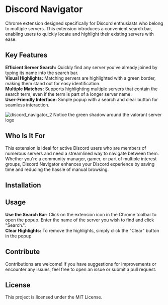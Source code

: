 # Discord Navigator
Chrome extension designed specifically for Discord enthusiasts who belong to multiple servers. This extension introduces a convenient search bar, enabling users to quickly locate and highlight their existing servers with ease.

## Key Features
**Efficient Server Search:** Quickly find any server you've already joined by typing its name into the search bar.  
**Visual Highlights:** Matching servers are highlighted with a green border, making them stand out for easy identification.  
**Multiple Matches:** Supports highlighting multiple servers that contain the search term, even if the term is part of a longer server name.  
**User-Friendly Interface:** Simple popup with a search and clear button for seamless interaction.

![discord_navigator_2](https://github.com/user-attachments/assets/841d2dfd-6ef7-47f2-935f-8287acc0e6bf)
Notice the green shadow around the valorant server logo

## Who Is It For
This extension is ideal for active Discord users who are members of numerous servers and need a streamlined way to navigate between them. Whether you're a community manager, gamer, or part of multiple interest groups, Discord Navigator enhances your Discord experience by saving time and reducing the hassle of manual browsing.

## Installation

## Usage
**Use the Search Bar:** Click on the extension icon in the Chrome toolbar to open the popup. Enter the name of the server you wish to find and click "Search.".  
**Clear Highlights:** To remove the highlights, simply click the "Clear" button in the popup

## Contribute
Contributions are welcome! If you have suggestions for improvements or encounter any issues, feel free to open an issue or submit a pull request.

## License
This project is licensed under the MIT License.
